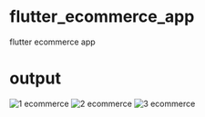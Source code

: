 # flutter_ecommerce_app
 flutter ecommerce app

 # output
 ![1 ecommerce](https://github.com/imrankhalid001/flutter_ecommerce_app/assets/48295230/c17062e2-19a5-48c6-a523-a212a4719da8)
![2 ecommerce](https://github.com/imrankhalid001/flutter_ecommerce_app/assets/48295230/fb78ef55-b870-419e-a16d-0071d8a472bb)
![3 ecommerce](https://github.com/imrankhalid001/flutter_ecommerce_app/assets/48295230/a6eaf535-a668-4a66-bbb9-8ba7d6b49270)
